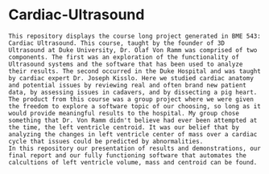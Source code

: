 # Cardiac-Ultrasound
    This repository displays the course long project generated in BME 543: Cardiac Ultrasound. This course, taught by the founder of 3D Ultrasound at Duke University, Dr. Olaf Von Ramm was comprised of two components. The first was an exploration of the functionality of Ultrasound systems and the software that has been used to analyze their results. The second occurred in the Duke Hospital and was taught by cardiac expert Dr. Joseph Kisslo. Here we studied cardiac anatomy and potential issues by reviewing real and often brand new patient data, by assessing issues in cadavers, and by dissecting a pig heart. 
    The product from this course was a group project where we were given the freedom to explore a software topic of our choosing, so long as it would provide meaningful results to the hospital. My group chose something that Dr. Von Ramm didn't believe had ever been attempted at the time, the left ventricle centroid. It was our belief that by analyzing the changes in left ventricle center of mass over a cardiac cycle that issues could be predicted by abnormalities. 
    In this repository our presentation of results and demonstrations, our final report and our fully functioning software that automates the calcultions of left ventricle volume, mass and centroid can be found. 
